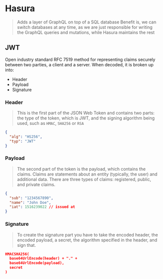 # Hasura

> Adds a layer of GraphQL on top of a SQL database
> Benefit is, we can switch databases at any time, as we are just responsible for writing the GraphQL queries and mutations, while Hasura maintains the rest

## JWT

Open industry standard RFC 7519 method for representing claims securely between two parties, a client and a server.
When decoded, it is broken up into:

- Header
- Payload
- Signature

### Header

> This is the first part of the JSON Web Token and contains two parts: the type of the token, which is JWT, and the signing algorithm being used, such as `HMAC`, `SHA256` or `RSA`

```json
{
  "alg": "HS256",
  "typ": "JWT"
}
```

### Payload

> The second part of the token is the payload, which contains the claims. Claims are statements about an entity (typically, the user) and additional data. There are three types of claims: registered, public, and private claims.

```json
{
  "sub": "1234567890",
  "name": "John Doe",
  "iat": 1516239022 // issued at
}
```

### Signature

> To create the signature part you have to take the encoded header, the encoded payload, a secret, the algorithm specified in the header, and sign that.

```json
HMACSHA256(
  base64UrlEncode(header) + "." +
  base64UrlEncode(payload),
  secret
)
```
